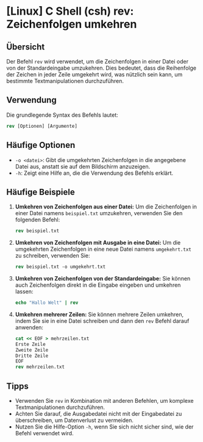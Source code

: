 # [Linux] C Shell (csh) rev: Zeichenfolgen umkehren

## Übersicht
Der Befehl `rev` wird verwendet, um die Zeichenfolgen in einer Datei oder von der Standardeingabe umzukehren. Dies bedeutet, dass die Reihenfolge der Zeichen in jeder Zeile umgekehrt wird, was nützlich sein kann, um bestimmte Textmanipulationen durchzuführen.

## Verwendung
Die grundlegende Syntax des Befehls lautet:

```csh
rev [Optionen] [Argumente]
```

## Häufige Optionen
- `-o <datei>`: Gibt die umgekehrten Zeichenfolgen in die angegebene Datei aus, anstatt sie auf dem Bildschirm anzuzeigen.
- `-h`: Zeigt eine Hilfe an, die die Verwendung des Befehls erklärt.

## Häufige Beispiele

1. **Umkehren von Zeichenfolgen aus einer Datei:**
   Um die Zeichenfolgen in einer Datei namens `beispiel.txt` umzukehren, verwenden Sie den folgenden Befehl:
   ```csh
   rev beispiel.txt
   ```

2. **Umkehren von Zeichenfolgen mit Ausgabe in eine Datei:**
   Um die umgekehrten Zeichenfolgen in eine neue Datei namens `umgekehrt.txt` zu schreiben, verwenden Sie:
   ```csh
   rev beispiel.txt -o umgekehrt.txt
   ```

3. **Umkehren von Zeichenfolgen von der Standardeingabe:**
   Sie können auch Zeichenfolgen direkt in die Eingabe eingeben und umkehren lassen:
   ```csh
   echo "Hallo Welt" | rev
   ```

4. **Umkehren mehrerer Zeilen:**
   Sie können mehrere Zeilen umkehren, indem Sie sie in eine Datei schreiben und dann den `rev` Befehl darauf anwenden:
   ```csh
   cat << EOF > mehrzeilen.txt
   Erste Zeile
   Zweite Zeile
   Dritte Zeile
   EOF
   rev mehrzeilen.txt
   ```

## Tipps
- Verwenden Sie `rev` in Kombination mit anderen Befehlen, um komplexe Textmanipulationen durchzuführen.
- Achten Sie darauf, die Ausgabedatei nicht mit der Eingabedatei zu überschreiben, um Datenverlust zu vermeiden.
- Nutzen Sie die Hilfe-Option `-h`, wenn Sie sich nicht sicher sind, wie der Befehl verwendet wird.